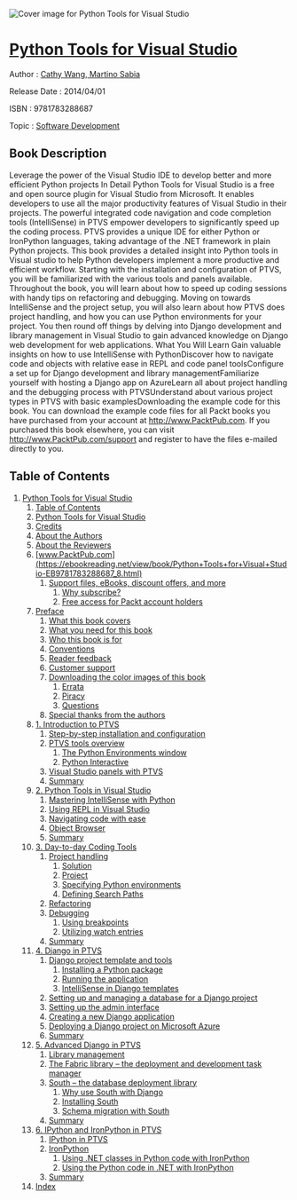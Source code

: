 ![Cover image for Python Tools for Visual Studio](https://imgdetail.ebookreading.net/cover/cover/software_development/EB9781783288687.jpg)

[Python Tools for Visual Studio](https://ebookreading.net/view/book/Python+Tools+for+Visual+Studio-EB9781783288687_1.html "Python Tools for Visual Studio")
====================================================================================================================

Author : [Cathy Wang](https://ebookreading.net/search/author/Cathy+Wang),[ Martino Sabia](https://ebookreading.net/search/author/+Martino+Sabia)

Release Date : 2014/04/01

ISBN : 9781783288687

Topic : [Software Development](https://ebookreading.net/search/category/software-development)

Book Description
-----------------

Leverage the power of the Visual Studio IDE to develop better and more efficient Python projects
In Detail
Python Tools for Visual Studio is a free and open source plugin for Visual Studio from Microsoft. It enables developers to use all the major productivity features of Visual Studio in their projects. The powerful integrated code navigation and code completion tools (IntelliSense) in PTVS empower developers to significantly speed up the coding process.
PTVS provides a unique IDE for either Python or IronPython languages, taking advantage of the .NET framework in plain Python projects.
This book provides a detailed insight into Python tools in Visual studio to help Python developers implement a more productive and efficient workflow. 
Starting with the installation and configuration of PTVS, you will be familiarized with the various tools and panels available. Throughout the book, you will learn about how to speed up coding sessions with handy tips on refactoring and debugging. Moving on towards IntelliSense and the project setup, you will also learn about how PTVS does project handling, and how you can use Python environments for your project. 
You then round off things by delving into Django development and library management in Visual Studio to gain advanced knowledge on Django web development for web applications.
What You Will Learn
Gain valuable insights on how to use IntelliSense with PythonDiscover how to navigate code and objects with relative ease in REPL and code panel toolsConfigure a set up for Django development and library managementFamiliarize yourself with hosting a Django app on AzureLearn all about project handling and the debugging process with PTVSUnderstand about various project types in PTVS with basic examplesDownloading the example code for this book. You can download the example code files for all Packt books you have purchased from your account at http://www.PacktPub.com. If you purchased this book elsewhere, you can visit http://www.PacktPub.com/support and register to have the files e-mailed directly to you.
              
Table of Contents
-----------------

1. [Python Tools for Visual Studio](https://ebookreading.net/view/book/Python+Tools+for+Visual+Studio-EB9781783288687_3.html)
    1. [Table of Contents](https://ebookreading.net/view/book/Python+Tools+for+Visual+Studio-EB9781783288687_2.html)
    1. [Python Tools for Visual Studio](https://ebookreading.net/view/book/Python+Tools+for+Visual+Studio-EB9781783288687_4.html)
    1. [Credits](https://ebookreading.net/view/book/Python+Tools+for+Visual+Studio-EB9781783288687_5.html)
    1. [About the Authors](https://ebookreading.net/view/book/Python+Tools+for+Visual+Studio-EB9781783288687_6.html)
    1. [About the Reviewers](https://ebookreading.net/view/book/Python+Tools+for+Visual+Studio-EB9781783288687_7.html)
    1. [www.PacktPub.com](https://ebookreading.net/view/book/Python+Tools+for+Visual+Studio-EB9781783288687_8.html)
        1. [Support files, eBooks, discount offers, and more](https://ebookreading.net/view/book/Python+Tools+for+Visual+Studio-EB9781783288687_8.html#ch00lvl1sec01)
            1. [Why subscribe?](https://ebookreading.net/view/book/Python+Tools+for+Visual+Studio-EB9781783288687_8.html#ch00lvl2sec01)
            1. [Free access for Packt account holders](https://ebookreading.net/view/book/Python+Tools+for+Visual+Studio-EB9781783288687_8.html#ch00lvl2sec02)
    1. [Preface](https://ebookreading.net/view/book/Python+Tools+for+Visual+Studio-EB9781783288687_9.html)
        1. [What this book covers](https://ebookreading.net/view/book/Python+Tools+for+Visual+Studio-EB9781783288687_9.html#ch00lvl1sec02)
        1. [What you need for this book](https://ebookreading.net/view/book/Python+Tools+for+Visual+Studio-EB9781783288687_10.html)
        1. [Who this book is for](https://ebookreading.net/view/book/Python+Tools+for+Visual+Studio-EB9781783288687_11.html)
        1. [Conventions](https://ebookreading.net/view/book/Python+Tools+for+Visual+Studio-EB9781783288687_12.html)
        1. [Reader feedback](https://ebookreading.net/view/book/Python+Tools+for+Visual+Studio-EB9781783288687_13.html)
        1. [Customer support](https://ebookreading.net/view/book/Python+Tools+for+Visual+Studio-EB9781783288687_14.html)
        1. [Downloading the color images of this book](https://ebookreading.net/view/book/Python+Tools+for+Visual+Studio-EB9781783288687_15.html)
            1. [Errata](https://ebookreading.net/view/book/Python+Tools+for+Visual+Studio-EB9781783288687_15.html#ch00lvl2sec03)
            1. [Piracy](https://ebookreading.net/view/book/Python+Tools+for+Visual+Studio-EB9781783288687_15.html#ch00lvl2sec04)
            1. [Questions](https://ebookreading.net/view/book/Python+Tools+for+Visual+Studio-EB9781783288687_15.html#ch00lvl2sec05)
        1. [Special thanks from the authors](https://ebookreading.net/view/book/Python+Tools+for+Visual+Studio-EB9781783288687_16.html)
    1. [1. Introduction to PTVS](https://ebookreading.net/view/book/Python+Tools+for+Visual+Studio-EB9781783288687_17.html)
        1. [Step-by-step installation and configuration](https://ebookreading.net/view/book/Python+Tools+for+Visual+Studio-EB9781783288687_17.html#ch01lvl1sec10)
        1. [PTVS tools overview](https://ebookreading.net/view/book/Python+Tools+for+Visual+Studio-EB9781783288687_18.html)
            1. [The Python Environments window](https://ebookreading.net/view/book/Python+Tools+for+Visual+Studio-EB9781783288687_18.html#ch01lvl2sec06)
            1. [Python Interactive](https://ebookreading.net/view/book/Python+Tools+for+Visual+Studio-EB9781783288687_18.html#ch01lvl2sec07)
        1. [Visual Studio panels with PTVS](https://ebookreading.net/view/book/Python+Tools+for+Visual+Studio-EB9781783288687_19.html)
        1. [Summary](https://ebookreading.net/view/book/Python+Tools+for+Visual+Studio-EB9781783288687_20.html)
    1. [2. Python Tools in Visual Studio](https://ebookreading.net/view/book/Python+Tools+for+Visual+Studio-EB9781783288687_21.html)
        1. [Mastering IntelliSense with Python](https://ebookreading.net/view/book/Python+Tools+for+Visual+Studio-EB9781783288687_21.html#ch02lvl1sec14)
        1. [Using REPL in Visual Studio](https://ebookreading.net/view/book/Python+Tools+for+Visual+Studio-EB9781783288687_22.html)
        1. [Navigating code with ease](https://ebookreading.net/view/book/Python+Tools+for+Visual+Studio-EB9781783288687_23.html)
        1. [Object Browser](https://ebookreading.net/view/book/Python+Tools+for+Visual+Studio-EB9781783288687_24.html)
        1. [Summary](https://ebookreading.net/view/book/Python+Tools+for+Visual+Studio-EB9781783288687_25.html)
    1. [3. Day-to-day Coding Tools](https://ebookreading.net/view/book/Python+Tools+for+Visual+Studio-EB9781783288687_26.html)
        1. [Project handling](https://ebookreading.net/view/book/Python+Tools+for+Visual+Studio-EB9781783288687_26.html#ch03lvl1sec19)
            1. [Solution](https://ebookreading.net/view/book/Python+Tools+for+Visual+Studio-EB9781783288687_26.html#ch03lvl2sec08)
            1. [Project](https://ebookreading.net/view/book/Python+Tools+for+Visual+Studio-EB9781783288687_26.html#ch03lvl2sec09)
            1. [Specifying Python environments](https://ebookreading.net/view/book/Python+Tools+for+Visual+Studio-EB9781783288687_26.html#ch03lvl2sec10)
            1. [Defining Search Paths](https://ebookreading.net/view/book/Python+Tools+for+Visual+Studio-EB9781783288687_26.html#ch03lvl2sec11)
        1. [Refactoring](https://ebookreading.net/view/book/Python+Tools+for+Visual+Studio-EB9781783288687_27.html)
        1. [Debugging](https://ebookreading.net/view/book/Python+Tools+for+Visual+Studio-EB9781783288687_28.html)
            1. [Using breakpoints](https://ebookreading.net/view/book/Python+Tools+for+Visual+Studio-EB9781783288687_28.html#ch03lvl2sec12)
            1. [Utilizing watch entries](https://ebookreading.net/view/book/Python+Tools+for+Visual+Studio-EB9781783288687_28.html#ch03lvl2sec13)
        1. [Summary](https://ebookreading.net/view/book/Python+Tools+for+Visual+Studio-EB9781783288687_29.html)
    1. [4. Django in PTVS](https://ebookreading.net/view/book/Python+Tools+for+Visual+Studio-EB9781783288687_30.html)
        1. [Django project template and tools](https://ebookreading.net/view/book/Python+Tools+for+Visual+Studio-EB9781783288687_30.html#ch04lvl1sec23)
            1. [Installing a Python package](https://ebookreading.net/view/book/Python+Tools+for+Visual+Studio-EB9781783288687_30.html#ch04lvl2sec14)
            1. [Running the application](https://ebookreading.net/view/book/Python+Tools+for+Visual+Studio-EB9781783288687_30.html#ch04lvl2sec15)
            1. [IntelliSense in Django templates](https://ebookreading.net/view/book/Python+Tools+for+Visual+Studio-EB9781783288687_30.html#ch04lvl2sec16)
        1. [Setting up and managing a database for a Django project](https://ebookreading.net/view/book/Python+Tools+for+Visual+Studio-EB9781783288687_31.html)
        1. [Setting up the admin interface](https://ebookreading.net/view/book/Python+Tools+for+Visual+Studio-EB9781783288687_32.html)
        1. [Creating a new Django application](https://ebookreading.net/view/book/Python+Tools+for+Visual+Studio-EB9781783288687_33.html)
        1. [Deploying a Django project on Microsoft Azure](https://ebookreading.net/view/book/Python+Tools+for+Visual+Studio-EB9781783288687_34.html)
        1. [Summary](https://ebookreading.net/view/book/Python+Tools+for+Visual+Studio-EB9781783288687_35.html)
    1. [5. Advanced Django in PTVS](https://ebookreading.net/view/book/Python+Tools+for+Visual+Studio-EB9781783288687_36.html)
        1. [Library management](https://ebookreading.net/view/book/Python+Tools+for+Visual+Studio-EB9781783288687_36.html#ch05lvl1sec29)
        1. [The Fabric library – the deployment and development task manager](https://ebookreading.net/view/book/Python+Tools+for+Visual+Studio-EB9781783288687_37.html)
        1. [South – the database deployment library](https://ebookreading.net/view/book/Python+Tools+for+Visual+Studio-EB9781783288687_38.html)
            1. [Why use South with Django](https://ebookreading.net/view/book/Python+Tools+for+Visual+Studio-EB9781783288687_38.html#ch05lvl2sec17)
            1. [Installing South](https://ebookreading.net/view/book/Python+Tools+for+Visual+Studio-EB9781783288687_38.html#ch05lvl2sec18)
            1. [Schema migration with South](https://ebookreading.net/view/book/Python+Tools+for+Visual+Studio-EB9781783288687_38.html#ch05lvl2sec19)
        1. [Summary](https://ebookreading.net/view/book/Python+Tools+for+Visual+Studio-EB9781783288687_39.html)
    1. [6. IPython and IronPython in PTVS](https://ebookreading.net/view/book/Python+Tools+for+Visual+Studio-EB9781783288687_40.html)
        1. [IPython in PTVS](https://ebookreading.net/view/book/Python+Tools+for+Visual+Studio-EB9781783288687_40.html#ch06lvl1sec33)
        1. [IronPython](https://ebookreading.net/view/book/Python+Tools+for+Visual+Studio-EB9781783288687_41.html)
            1. [Using .NET classes in Python code with IronPython](https://ebookreading.net/view/book/Python+Tools+for+Visual+Studio-EB9781783288687_41.html#ch06lvl2sec20)
            1. [Using the Python code in .NET with IronPython](https://ebookreading.net/view/book/Python+Tools+for+Visual+Studio-EB9781783288687_41.html#ch06lvl2sec21)
        1. [Summary](https://ebookreading.net/view/book/Python+Tools+for+Visual+Studio-EB9781783288687_42.html)
    1. [Index](https://ebookreading.net/view/book/Python+Tools+for+Visual+Studio-EB9781783288687_43.html)
